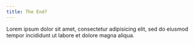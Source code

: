 ```yaml
---
title: The End?
---
```


Lorem ipsum dolor sit amet, consectetur adipisicing elit, sed do eiusmod tempor incididunt ut labore et dolore magna aliqua.
